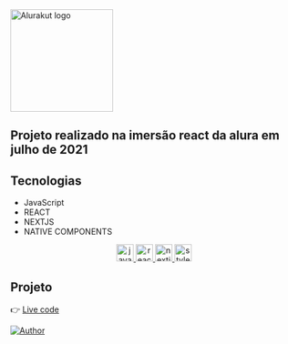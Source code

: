 <div align="left">
  <img src="http://alurakut.vercel.app//logo.svg" alt="Alurakut logo" width="180px">
</div>

## Projeto realizado na imersão react da alura em julho de 2021

## Tecnologias
- JavaScript
- REACT
- NEXTJS
- NATIVE COMPONENTS

<div align="center">
  <a href="https://developer.mozilla.org/pt-BR/docs/Web/JavaScript/Guide/Introduction">
    <img src="https://img.icons8.com/color/240/000000/javascript.png" alt="javascript" width="30px">
  </a>
  <a href="https://reactjs.org/">
    <img src="https://img.icons8.com/color/240/000000/react-native.png" alt="react" width="30px">
  </a>
  <a href="https://nextjs.org/">
    <img src="https://i.imgur.com/3jugWSj.png" alt="nextjs" width="30px">
  </a>
  <a href="https://styled-components.com/">
    <img src="https://user-images.githubusercontent.com/11221061/125516577-c765fd2e-d299-40d6-9883-4711c46ede23.png" alt="styled components" width="30px">
  </a>
  
</div>

## Projeto
:point_right:  [Live code](https://alurakut-dticed.vercel.app/)


[![Author](https://img.shields.io/badge/author-dticed-brightgreen?style=flat-square)](https://github.com/dticed)
